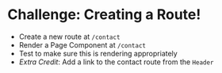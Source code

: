 # Challenge: Creating a Route!

- Create a new route at `/contact`
- Render a Page Component at `/contact`
- Test to make sure this is rendering appropriately
- _Extra Credit_: Add a link to the contact route from the `Header`
